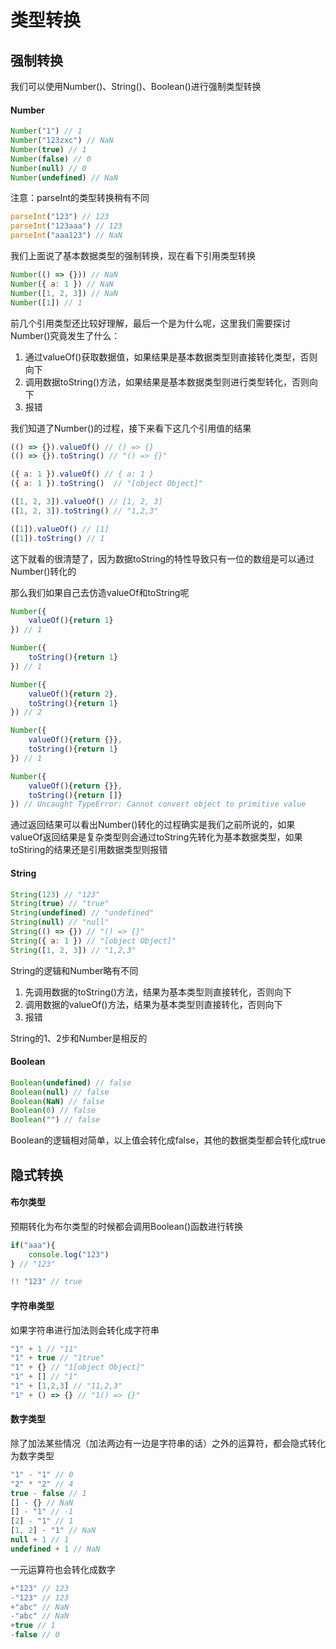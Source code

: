 # 类型转换

## 强制转换

我们可以使用Number()、String()、Boolean()进行强制类型转换

#### Number

```js
Number("1") // 1
Number("123zxc") // NaN
Number(true) // 1
Number(false) // 0
Number(null) // 0
Number(undefined) // NaN
```

注意：parseInt的类型转换稍有不同

```js
parseInt("123") // 123
parseInt("123aaa") // 123
parseInt("aaa123") // NaN
```

我们上面说了基本数据类型的强制转换，现在看下引用类型转换

```js
Number(() => {})) // NaN
Number({ a: 1 }) // NaN
Number([1, 2, 3]) // NaN
Number([1]) // 1
```

前几个引用类型还比较好理解，最后一个是为什么呢，这里我们需要探讨Number()究竟发生了什么：
1. 通过valueOf()获取数据值，如果结果是基本数据类型则直接转化类型，否则向下
2. 调用数据toString()方法，如果结果是基本数据类型则进行类型转化，否则向下
3. 报错

我们知道了Number()的过程，接下来看下这几个引用值的结果

```js
(() => {}).valueOf() // () => {} 
(() => {}).toString() // "() => {}"

({ a: 1 }).valueOf() // { a: 1 }
({ a: 1 }).toString()  // "[object Object]"

([1, 2, 3]).valueOf() // [1, 2, 3]
([1, 2, 3]).toString() // "1,2,3"

([1]).valueOf() // [1]
([1]).toString() // 1
```

这下就看的很清楚了，因为数据toString的特性导致只有一位的数组是可以通过Number()转化的

那么我们如果自己去仿造valueOf和toString呢

```js
Number({
    valueOf(){return 1}
}) // 1

Number({
    toString(){return 1}
}) // 1

Number({
    valueOf(){return 2},
    toString(){return 1}
}) // 2

Number({
    valueOf(){return {}},
    toString(){return 1}
}) // 1

Number({
    valueOf(){return {}},
    toString(){return []}
}) // Uncaught TypeError: Cannot convert object to primitive value
```

通过返回结果可以看出Number()转化的过程确实是我们之前所说的，如果valueOf返回结果是复杂类型则会通过toString先转化为基本数据类型，如果toStiring的结果还是引用数据类型则报错

#### String

```js
String(123) // "123"
String(true) // "true"
String(undefined) // "undefined"
String(null) // "null"
String(() => {}) // "() => {}"
String({ a: 1 }) // "[object Object]"
String([1, 2, 3]) // "1,2,3"
```

String的逻辑和Number略有不同
1. 先调用数据的toString()方法，结果为基本类型则直接转化，否则向下
2. 调用数据的valueOf()方法，结果为基本类型则直接转化，否则向下
3. 报错

String的1、2步和Number是相反的

#### Boolean

```js
Boolean(undefined) // false
Boolean(null) // false
Boolean(NaN) // false
Boolean(0) // false
Boolean("") // false
```

Boolean的逻辑相对简单，以上值会转化成false，其他的数据类型都会转化成true

## 隐式转换

#### 布尔类型

预期转化为布尔类型的时候都会调用Boolean()函数进行转换

```js
if("aaa"){
    console.log("123")
} // "123"

!! "123" // true

```

#### 字符串类型

如果字符串进行加法则会转化成字符串

```js
"1" + 1 // "11"
"1" + true // "1true"
"1" + {} // "1[object Object]"
"1" + [] // "1"
"1" + [1,2,3] // "11,2,3"
"1" + () => {} // "1() => {}"
```

#### 数字类型

除了加法某些情况（加法两边有一边是字符串的话）之外的运算符，都会隐式转化为数字类型

```js
"1" - "1" // 0
"2" * "2" // 4
true - false // 1
[] - {} // NaN
[] - "1" // -1
[2] - "1" // 1
[1, 2] - "1" // NaN
null + 1 // 1
undefined + 1 // NaN
```

一元运算符也会转化成数字

```js
+"123" // 123
-"123" // 123
+"abc" // NaN
-"abc" // NaN
+true // 1
-false // 0
```